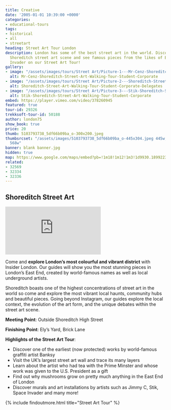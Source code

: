 ```yaml
---
title: Creative
date: '2005-01-01 10:39:00 +0000'
categories:
- educational-tours
tags:
- historical
- all
- streetart
heading: Street Art Tour London
description: London has some of the best street art in the world. Discover the vibrant
  Shoreditch street art scene and see famous pieces from the likes of Banksy and Space
  Invader on our Street Art Tour!
gallery:
- image: "/assets/images/tours/Street Art/Picture-1---Mr-Cenz-Shoreditch-Street-Art-Walking-Tour-Student-Corporate.jpg"
  alt: Mr-Cenz-Shoreditch-Street-Art-Walking-Tour-Student-Corporate
- image: "/assets/images/tours/Street Art/Picture-2---Shoreditch-Street-Art-Walking-Tour-Student-Corporate-Delegates.jpg"
  alt: Shoreditch-Street-Art-Walking-Tour-Student-Corporate-Delegates
- image: "/assets/images/tours/Street Art/Picture-3---Stik-Shoreditch-Street-Art-Walking-Tour-Student-Corporate.jpg"
  alt: Stik-Shoreditch-Street-Art-Walking-Tour-Student-Corporate
embed: https://player.vimeo.com/video/378260945
featured: true
tour-id: 29326
trekksoft-tour-id: 50188
author: london75
show_book: true
price: 20
thumb: 5103793738_5df66b09ba_o-300x200.jpeg
thumbsrcset: "/assets/images/5103793738_5df66b09ba_o-445x304.jpeg 445w, /assets/images/5103793738_5df66b09ba_o-568x388.jpeg
  568w"
banner: blank banner.jpg
hidden: true
map: https://www.google.com/maps/embed?pb=!1m18!1m12!1m3!1d9930.18992237212!2d-0.08116377516709032!3d51.521517516813866!2m3!1f0!2f0!3f0!3m2!1i1024!2i768!4f13.1!3m3!1m2!1s0x48761cb7237e45d3%3A0x832e68d6f5c3b9b0!2sShoreditch+High+Street!5e0!3m2!1sen!2s!4v1431588607125
related:
- 32569
- 32334
- 32336
---
```


## Shoreditch Street Art

<div class="o-ratio o-ratio--16:9 u-margin-bottom">
  <iframe src="https://player.vimeo.com/video/378260945" frameborder="0" allow="autoplay; fullscreen" allowfullscreen></iframe>
</div>

Come and **explore London’s most colourful and vibrant district** with Insider London. Our guides will show you the most stunning pieces in London’s East End, created by world-famous names as well as local underground artists.

Shoreditch boasts one of the highest concentrations of street art in the world so come and explore the most vibrant local haunts, community hubs and beautiful pieces. Going beyond Instagram, our guides explore the local context, the evolution of the art form, and the unique debates within the street art scene.

**Meeting Point**: Outside Shoreditch High Street

**Finishing Point**: Ely’s Yard, Brick Lane

**Highlights of the Street Art Tour**:

* Discover one of the earliest (now protected) works by world-famous graffiti artist Banksy
* Visit the UK’s largest street art wall and trace its many layers
* Learn about the artist who had tea with the Prime Minster and whose work was given to the U.S. President as a gift
* Find out why mushrooms grow on pretty much anything in the East End of London
* Discover murals and art installations by artists such as Jimmy C, Stik, Space Invader and many more!

{% include findoutmore.html title="Street Art Tour" %}
